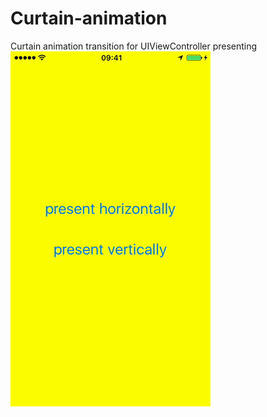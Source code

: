 # Curtain-animation
Curtain animation transition for UIViewController presenting
![Screenshot of Curtain animation transition](https://github.com/rozum-dev/Curtain-animation/blob/master/out.gif "Curtain animation transition Screenshot")